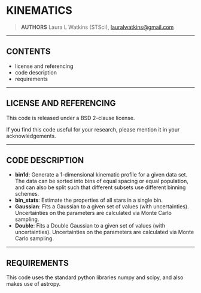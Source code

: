 KINEMATICS
=======

> **AUTHORS**
Laura L Watkins (STScI), <lauralwatkins@gmail.com>


-------------------------------------------------------------------------------


CONTENTS
--------

* license and referencing
* code description
* requirements


-------------------------------------------------------------------------------


LICENSE AND REFERENCING
-----------------------

This code is released under a BSD 2-clause license.

If you find this code useful for your research, please mention it in your acknowledgements.


-------------------------------------------------------------------------------


CODE DESCRIPTION
----------------

* **bin1d**: Generate a 1-dimensional kinematic profile for a given data set.  The data can be sorted into bins of equal spacing or equal population, and can also be split such that different subsets use different binning schemes.
* **bin_stats**: Estimate the properties of all stars in a single bin.
* **Gaussian**: Fits a Gaussian to a given set of values (with uncertainties). Uncertainties on the parameters are calculated via Monte Carlo sampling.
* **Double**: Fits a Double Gaussian to a given set of values (with uncertainties). Uncertainties on the parameters are calculated via Monte Carlo sampling.


-------------------------------------------------------------------------------


REQUIREMENTS
----------------------------------------

This code uses the standard python libraries numpy and scipy, and also makes use of astropy.
